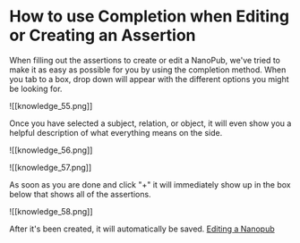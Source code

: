 # How to use Completion when Editing or Creating an Assertion

When filling out the assertions to create or edit a NanoPub, we've tried to make it as easy as possible for you by using the completion method. When you tab to a box, drop down will appear with the different options you might be looking for.

![[knowledge_55.png]]

   Once you have selected a subject, relation, or object, it will even show you a helpful description of what everything means on the side.

![[knowledge_56.png]]

![[knowledge_57.png]]

As soon as you are done and click "+" it will immediately show up in the box below that shows all of the assertions.

![[knowledge_58.png]]

   After it's been created, it will automatically be saved.
[Editing a Nanopub](https://help.biodati.com/en/articles/2159178-editing-a-nanopub)
